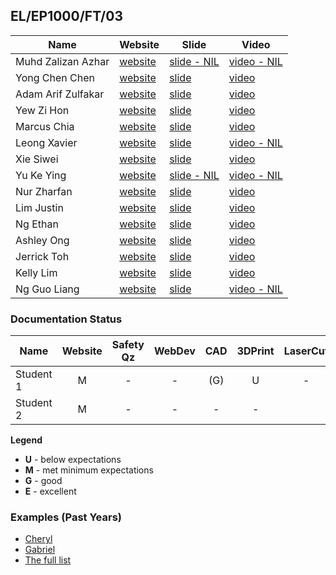 ## EL/EP1000/FT/03

| Name | Website | Slide | Video |
| ---- | ------- | ----- | ----- |
| Muhd Zalizan Azhar | [website](https://zalizanazhar.github.io/z.azhar1/) | [slide - NIL]() | [video - NIL]()
| Yong Chen Chen | [website](https://yongchenchen.github.io/Digital-Fabrication-and-Prototyping/) | [slide](https://1drv.ms/p/s!AngFjzrSACijn3UWHmuBjcq-r3Rh?e=EEjvQF) | [video](https://drive.google.com/file/d/1RQMgono5NcNnMcPFmz0DSDGvpikF3pFV/view?usp=sharing)
| Adam Arif Zulfakar | [website](https://ahegaw0ah.github.io/Basic-Website/) | [slide](https://docs.google.com/presentation/d/1--aAy0IpTagsJsV_Cmwb3ca-D8uTqiqexJjw6jTql3s/edit?usp=sharing) | [video](https://youtu.be/HqvqKOGu1No)
| Yew Zi Hon | [website](https://yewzihon.github.io/Website/index.html) | [slide](https://yewzihon.github.io/Website/media5/EP1000%20slide.png) | [video](https://www.youtube.com/watch?v=uoFjJqn1yZ8 (Updated))
| Marcus Chia | [website](https://marcuschia-03.github.io/DFAB-EP1000_v2/Module_Project.html) | [slide](https://ichatspedu-my.sharepoint.com/:p:/g/personal/marcuschia_20_ichat_sp_edu_sg/EUV3xpLnlkNHpZPC1NcwPp0BZVixdoa2lNGNAkc3IGZUEg?e=OROlul) | [video](https://youtu.be/z-OTc1dQGxY)
| Leong Xavier | [website](https://vxidbvx.github.io/ep1000/index.html) | [slide](https://vxidbvx.github.io/ep1000/images/lampslide.png) | [video - NIL]()
| Xie Siwei | [website](https://siwei710.github.io/websiteEP1000/index.html) | [slide](https://docs.google.com/presentation/d/18UEBfMR_BppPnyrzK6zSScotvdFvf_6IVnKHn03DTXQ/edit?usp=sharing) | [video](https://www.youtube.com/watch?v=4BLVPTkoAks)
| Yu Ke Ying | [website](https://yukagi1002.github.io/DFab-website/) | [slide - NIL]() | [video - NIL]()
| Nur Zharfan | [website](https://zharkipas.github.io/Webpage/) | [slide](https://ichatspedu-my.sharepoint.com/:p:/g/personal/nurzharfan_20_ichat_sp_edu_sg/EQElle8lMghGm3y_19yxqY8BMpyuVlq8QhzMQvJNJERFJA?e=PZ6EH9) | [video](https://www.youtube.com/watch?v=f_VacqKc_FQ&ab_channel=NurZharfanZaharudin)
| Lim Justin | [website](https://justeenie.github.io/home.html) | [slide](https://docs.google.com/presentation/d/1llI0zeZTjfBVuNErZu-FvvD--cS2Tfuz7NuBWOrpTmY/edit#slide=id.p) | [video](https://youtu.be/4qCjLinZm4M)
| Ng Ethan | [website](https://hypernebula03.github.io/DFAB-Website/) | [slide](https://bit.ly/3mYoxrv) | [video](https://drive.google.com/drive/folders/1k-4vGlCOOZ1g53vqIGEWAIdTaUl2t-mP?usp=sharing)
| Ashley Ong | [website](https://zenilamaris.github.io/polyprojects/) | [slide](https://docs.google.com/presentation/d/1MssiZM7VqxuLp1TqsC-1ARJt19ScDPnV9aSFhmvBZfE/edit?usp=sharing) | [video](hhttps://zenilamaris.github.io/polyprojects/09-project.html)
| Jerrick Toh | [website](https://kingduckling01.github.io/DigifabSite/index.html) | [slide](https://kingduckling01.github.io/DigifabSite/images/digifabslide.jpg) | [video](https://www.youtube.com/watch?v=R0X6iA6kGyI)
| Kelly Lim | [website](https://kellykezzo.github.io/MyWebsite/My%20Site1.html) | [slide](https://docs.google.com/presentation/d/1TAY1_jEb-ogpRO21a2I_RXJvNzk_IEhVYELXzwRJ7cs/edit?usp=sharing) | [video](https://youtu.be/zDdkN3lX97Q)
| Ng Guo Liang | [website](https://ngliangg.github.io/DFABWebsite/) | [slide](https://docs.google.com/presentation/d/1TE5Cgmrls0wm5u7g3hual9sx6BMXKPoiVWYg9Ba7P1E/edit?usp=sharing) | [video - NIL]()

### Documentation Status

| Name | Website | Safety Qz | WebDev | CAD | 3DPrint | LaserCut | EmbPrg | FProj |
| ---- | :-: | :-: | :-: | :-: | :-: | :-: | :-: | :-: |
| Student 1 | M | - | - | (G) | U | - |
| Student 2 | M | - | - | - | - |


**Legend**
- **U** - below expectations<br>
- **M** - met minimum expectations<br>
- **G** - good<br>
- **E** - excellent<br>

### Examples (Past Years)
- [Cheryl](http://chwnzyl.github.io/DFAB/home)
- [Gabriel](https://gabriel-as.github.io/EP1000-SP/main.html)
- [The full list](../2020-S1/ep1000_ay20s1_gp2.md)

